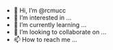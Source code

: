 - 👋 Hi, I’m @rcmucc
- 👀 I’m interested in ...
- 🌱 I’m currently learning ...
- 💞️ I’m looking to collaborate on ...
- 📫 How to reach me ...

<!---
rcmucc/rcmucc is a ✨ special ✨ repository because its `README.md` (this file) appears on your GitHub profile.
You can click the Preview link to take a look at your changes.
--->
